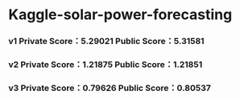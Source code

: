# Kaggle-solar-power-forecasting
### v1 Private Score：5.29021  Public Score：5.31581
### v2 Private Score：1.21875  Public Score：1.21851
### v3 Private Score：0.79626  Public Score：0.80537
